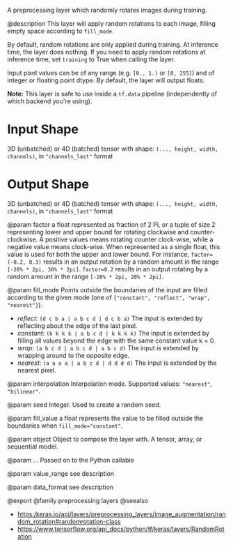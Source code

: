 A preprocessing layer which randomly rotates images during training.

@description
This layer will apply random rotations to each image, filling empty space
according to `fill_mode`.

By default, random rotations are only applied during training.
At inference time, the layer does nothing. If you need to apply random
rotations at inference time, set `training` to True when calling the layer.

Input pixel values can be of any range (e.g. `[0., 1.)` or `[0, 255]`) and
of integer or floating point dtype.
By default, the layer will output floats.

**Note:** This layer is safe to use inside a `tf.data` pipeline
(independently of which backend you're using).

# Input Shape
3D (unbatched) or 4D (batched) tensor with shape:
`(..., height, width, channels)`, in `"channels_last"` format

# Output Shape
3D (unbatched) or 4D (batched) tensor with shape:
`(..., height, width, channels)`, in `"channels_last"` format

@param factor
a float represented as fraction of 2 Pi, or a tuple of size 2
representing lower and upper bound for rotating clockwise and
counter-clockwise. A positive values means rotating
counter clock-wise,
while a negative value means clock-wise.
When represented as a single
float, this value is used for both the upper and lower bound.
For instance, `factor=(-0.2, 0.3)`
results in an output rotation by a random
amount in the range `[-20% * 2pi, 30% * 2pi]`.
`factor=0.2` results in an
output rotating by a random amount
in the range `[-20% * 2pi, 20% * 2pi]`.

@param fill_mode
Points outside the boundaries of the input are filled
according to the given mode
(one of `{"constant", "reflect", "wrap", "nearest"}`).
- *reflect*: `(d c b a | a b c d | d c b a)`
    The input is extended by reflecting about
    the edge of the last pixel.
- *constant*: `(k k k k | a b c d | k k k k)`
    The input is extended by
    filling all values beyond the edge with
    the same constant value k = 0.
- *wrap*: `(a b c d | a b c d | a b c d)` The input is extended by
    wrapping around to the opposite edge.
- *nearest*: `(a a a a | a b c d | d d d d)`
    The input is extended by the nearest pixel.

@param interpolation
Interpolation mode. Supported values: `"nearest"`,
`"bilinear"`.

@param seed
Integer. Used to create a random seed.

@param fill_value
a float represents the value to be filled outside
the boundaries when `fill_mode="constant"`.

@param object
Object to compose the layer with. A tensor, array, or sequential model.

@param ...
Passed on to the Python callable

@param value_range
see description

@param data_format
see description

@export
@family preprocessing layers
@seealso
+ <https:/keras.io/api/layers/preprocessing_layers/image_augmentation/random_rotation#randomrotation-class>
+ <https://www.tensorflow.org/api_docs/python/tf/keras/layers/RandomRotation>
